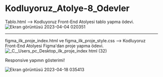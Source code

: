# Kodluyoruz_Atolye-8_Odevler
Tablo.html --> Kodluyoruz Front-End Atolyesi tablo yapma ödevi.
![Ekran görüntüsü 2023-04-04 020351](https://user-images.githubusercontent.com/113829300/229646671-8c5bf0ea-a08f-43fd-8b25-4958526486bc.png)


-------------------------------------------------------------------------------------------------------------------------------------------------------------------------
figma_ilk_proje_index.html  ve  figma_ilk_proje_style.css  --> Kodluyoruz Front-End Atolyesi Figma'dan proje yapma ödevi.
![_C__Users_pc_Desktop_ilk_proje_index html (32)](https://user-images.githubusercontent.com/113829300/232642664-8fa34d00-d321-4779-8156-abb105d167a2.png)



Responsive yapının gösterimi!

![Ekran görüntüsü 2023-04-18 035413](https://user-images.githubusercontent.com/113829300/232641456-bff0bc0f-2791-4aab-8be8-8c0611a4d460.png)
